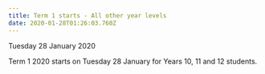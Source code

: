 ```yaml
---
title: Term 1 starts - All other year levels
date: 2020-01-28T01:26:03.760Z
---
```

Tuesday 28 January 2020  

Term 1 2020 starts on Tuesday 28 January for Years 10, 11 and 12 students.
